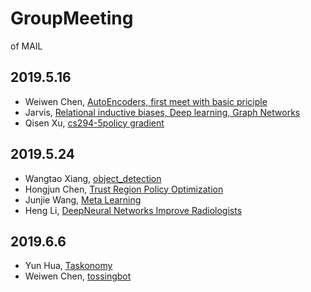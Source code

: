 # GroupMeeting

of MAIL

## 2019.5.16

- Weiwen Chen, [AutoEncoders, first meet with basic priciple](20190516/Weiwen-VAE.pdf)
- Jarvis, [Relational inductive biases, Deep learning, Graph Networks](20190516/Jarvis-RIB.pdf)
- Qisen Xu, [cs294-5policy gradient](20190516/cs294-5policyGradient.pdf)

## 2019.5.24

- Wangtao Xiang, [object_detection](20190524/WangtaoXiang-object_detection.pdf)
- Hongjun Chen, [Trust Region Policy Optimization](20190524/HongjunChen-TrustRegionPolicyOptimization.pdf)
- Junjie Wang, [Meta Learning](20190524/JunjieWang-MetaLearning.pdf)
- Heng Li, [DeepNeural Networks Improve Radiologists](20190524HengLi-DeepNeuralNetworksImproveRadiologists.pdf)

## 2019.6.6

- Yun Hua, [Taskonomy](20190606/YunHua-Taskonomy.pdf)
- Weiwen Chen, [tossingbot](20190606/WeiwenChen-tossingbot.pdf)

